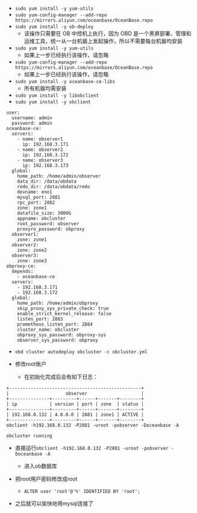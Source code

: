* `sudo yum install -y yum-utils`
* `sudo yum-config-manager --add-repo https://mirrors.aliyun.com/oceanbase/OceanBase.repo`
* `sudo yum install -y ob-deploy` 
  * 该操作只需要在 OB 中控机上执行，因为 OBD 是一个黑屏部署、管理和运维工具，统一从一台机器上发起操作，所以不需要每台机器均安装
* `sudo yum install -y yum-utils` 
  * 如果上一步已经执行该操作，请忽略
* `sudo yum-config-manager --add-repo https://mirrors.aliyun.com/oceanbase/OceanBase.repo` 
  * 如果上一步已经执行该操作，请忽略
* `sudo yum install -y oceanbase-ce-libs` 
  * 所有机器均需安装
* `sudo yum install -y libobclient`
* `sudo yum install -y obclient`
```
user:
  username: admin
  password: admin
oceanbase-ce:
  servers:
    - name: observer1
      ip: 192.168.3.171
    - name: observer2
      ip: 192.168.3.172
    - name: observer3
      ip: 192.168.3.173
  global:
    home_path: /home/admin/observer
    data_dir: /data/obdata
    redo_dir: /data/obdata/redo
    devname: eno1
    mysql_port: 2881
    rpc_port: 2882
    zone: zone1
    datafile_size: 3000G
    appname: obcluster
    root_password: observer
    proxyro_password: obproxy
  observer1:
    zone: zone1
  observer2:
    zone: zone2
  observer3:
    zone: zone3
obproxy-ce:
  depends:
    - oceanbase-ce
  servers:
    - 192.168.3.171
    - 192.168.3.172
  global:
    home_path: /home/admin/obproxy
    skip_proxy_sys_private_check: true
    enable_strict_kernel_release: false
    listen_port: 2883
    prometheus_listen_port: 2884
    cluster_name: obcluster
    obproxy_sys_password: obproxy-sys
    observer_sys_password: obproxy
```

* `obd cluster autodeploy obcluster -c obcluster.yml`

* 修改root账户
  * 在初始化完成后会有如下日志：

```
+-------------------------------------------------+
|                     observer                    |
+---------------+---------+------+-------+--------+
| ip            | version | port | zone  | status |
+---------------+---------+------+-------+--------+
| 192.168.0.132 | 4.0.0.0 | 2881 | zone1 | ACTIVE |
+---------------+---------+------+-------+--------+
obclient -h192.168.0.132 -P2881 -uroot -pobserver -Doceanbase -A

obcluster running
```
* 直接运行`obclient -h192.168.0.132 -P2881 -uroot -pobserver -Doceanbase -A`
  * 进入ob数据库

* 把root用户密码修改成root
  * `ALTER user 'root'@'%' IDENTIFIED BY 'root';`

* 之后就可以愉快地用mysql连接了
